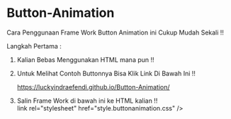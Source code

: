 # Button-Animation

Cara Penggunaan Frame Work Button Animation ini Cukup Mudah Sekali !!

Langkah Pertama :

1. Kalian Bebas Menggunakan HTML mana pun !!
2. Untuk Melihat Contoh Buttonnya Bisa Klik Link Di Bawah Ini !! 

     https://luckyindraefendi.github.io/Button-Animation/
     
3. Salin Frame Work di bawah ini ke HTML kalian !!  
 link rel="stylesheet" href="style.buttonanimation.css" />   
